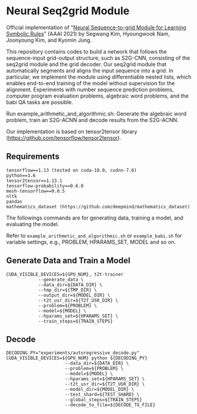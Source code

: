 # Neural Seq2grid Module
Official implementation of "[Neural Sequence-to-grid Module for Learning Symbolic Rules](https://arxiv.org/abs/2101.04921)" (AAAI 2021) by Segwang Kim, Hyoungwook Nam, Joonyoung Kim, and Kyomin Jung.

This repository contains codes to build a network that follows the sequence-input grid-output structure, such as S2G-CNN, consisting of the seq2grid module and the grid decoder.
Our seq2grid module that automatically segments and aligns the input sequence into a grid.
In particular, we implement the module using differentiable nested lists, which enables end-to-end training of the model without supervision for the alignment. 
Experiments with number sequence prediction problems, computer program evaluation problems, algebraic word problems, and the babi QA tasks are possible.

Run example_arithmetic_and_algorithmic.sh: Generate the algebraic word problem, train an S2G-ACNN and decode results from the S2G-ACNN.

Our implementation is based on tensor2tensor library (https://github.com/tensorflow/tensor2tensor).


## Requirements
```
tensorflow==1.13 (tested on cuda-10.0, cudnn-7.6)
python==3.6
tensor2tensor==1.13.1
tensorflow-probability==0.6.0
mesh-tensorflow==0.0.5
nltk
pandas
mathematics_dataset (https://github.com/deepmind/mathematics_dataset)
```

The followings commands are for generating data, training a model, and evaluating the model.

Refer to ``example_arithmetic_and_algorithmic.sh`` or ``example_babi.sh`` for variable settings, e.g., PROBLEM, HPARAMS_SET, MODEL and so on.

## Generate Data and Train a Model
```
CUDA_VISIBLE_DEVICES=${GPU_NUM}, t2t-trainer 
            --generate_data \
            --data_dir=${DATA_DIR} \
            --tmp_dir=${TMP_DIR} \
            --output_dir=${MODEL_DIR} \
            --t2t_usr_dir=${T2T_USR_DIR} \
            --problem=${PROBLEM} \
            --model=${MODEL} \
            --hparams_set=${HPARAMS_SET} \
            --train_steps=${TRAIN_STEPS} 
 ```
  
## Decode
```
DECODING_PY="experiments/autoregressive_decode.py"
CUDA_VISIBLE_DEVICES=${GPU_NUM} python ${DECODING_PY} 
                      --data_dir=${DATA_DIR} \
                      --problem=${PROBLEM} \
                      --model=${MODEL} \
                      --hparams_set=${HPARAMS_SET} \
                      --t2t_usr_dir=${T2T_USR_DIR} \
                      --model_dir=${MODEL_DIR} \
                      --test_shard=${TEST_SHARD} \
                      --global_steps=${TRAIN_STEPS} 
                      --decode_to_file=${DECODE_TO_FILE} 
 ```
